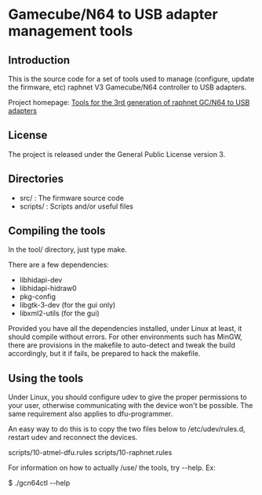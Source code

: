 # Gamecube/N64 to USB adapter management tools

## Introduction

This is the source code for a set of tools used to manage (configure, update the firmware, etc) raphnet V3 Gamecube/N64 controller to USB adapters.

Project homepage: [Tools for the 3rd generation of raphnet GC/N64 to USB adapters](http://www.raphnet.net/programmation/gcn64tools/index_en.php)

## License

The project is released under the General Public License version 3.

## Directories

 * src/ : The firmware source code
 * scripts/ : Scripts and/or useful files

## Compiling the tools

In the tool/ directory, just type make.

There are a few dependencies:
 - libhidapi-dev
 - libhidapi-hidraw0
 - pkg-config
 - libgtk-3-dev (for the gui only)
 - libxml2-utils (for the gui)

Provided you have all the dependencies installed, under Linux at least, it should
compile without errors. For other environments such has MinGW, there are provisions
in the makefile to auto-detect and tweak the build accordingly, but it if fails, be
prepared to hack the makefile.

## Using the tools

Under Linux, you should configure udev to give the proper permissions to your user,
otherwise communicating with the device won't be possible. The same requirement
also applies to dfu-programmer.

An easy way to do this is to copy the two files below to /etc/udev/rules.d, restart
udev and reconnect the devices.

scripts/10-atmel-dfu.rules
scripts/10-raphnet.rules

For information on how to actually /use/ the tools, try --help. Ex:

$ ./gcn64ctl --help
